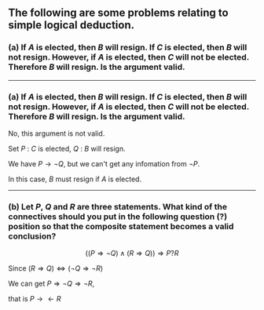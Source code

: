 ## The following are some problems relating to simple logical deduction.
### (a) If $A$ is elected, then $B$ will resign. If $C$ is elected, then $B$ will not resign. However, if $A$ is elected, then $C$ will not be elected. Therefore $B$ will resign. Is the argument valid.

---

### (a) If $A$ is elected, then $B$ will resign. If $C$ is elected, then $B$ will not resign. However, if $A$ is elected, then $C$ will not be elected. Therefore $B$ will resign. Is the argument valid.

No, this argument is not valid.

Set $P$ : $C$ is elected, $Q$ : $B$ will resign.

We have $P \rightarrow \neg Q$, but we can't get any infomation from $\neg P$.

In this case, $B$ must resign if $A$ is elected.

---

### (b) Let $P$, $Q$ and $R$ are three statements. What kind of the connectives should you put in the following question (?) position so that the composite statement becomes a valid conclusion?
$$((P\Rightarrow \neg Q)\wedge (R \Rightarrow Q)) \Rightarrow P?R$$

Since $(R \Rightarrow Q) \Longleftrightarrow (\neg Q \Rightarrow \neg R)$

We can get $P\Rightarrow \neg Q \Rightarrow \neg R$,

that is $P \rightarrow \leftarrow R$
